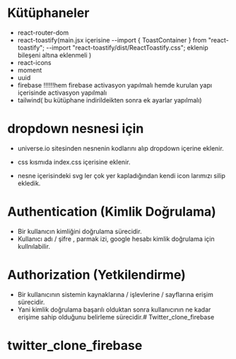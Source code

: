 # Kütüphaneler

- react-router-dom
- react-toastify(main.jsx içerisine
--import { ToastContainer } from "react-toastify";
--import "react-toastify/dist/ReactToastify.css";
eklenip 
<ToastContainer /> bileşeni <App/> altına eklenmeli
)
- react-icons
- moment
- uuid
- firebase
!!!!!!hem firebase activasyon yapılmalı hemde kurulan yapı içerisinde activasyon yapılmalı
- tailwind( bu kütüphane indirildeikten sonra ek ayarlar yapılmalı)

# dropdown nesnesi için 
- universe.io sitesinden nesnenin kodlarını alıp dropdown içerine eklenir.
- css kısmıda index.css içerisine eklenir.

- nesne içerisindeki svg ler çok yer kapladığından kendi icon larımızı silip ekledik.
# Authentication (Kimlik Doğrulama)

- Bir kullanıcın kimliğini doğrulama sürecidir.
- Kullanıcı adı / şifre , parmak izi, google hesabı kimlik doğrulama için kullnılabilir.

# Authorization (Yetkilendirme)

- Bir kullanıcının sistemin kaynaklarına / işlevlerine / sayflarına erişim sürecidir.
- Yani kimlik doğrulama başarılı olduktan sonra kullanıcının ne kadar erişime sahip olduğunu belirleme sürecidir.# Twitter_clone_firebase
# twitter_clone_firebase
